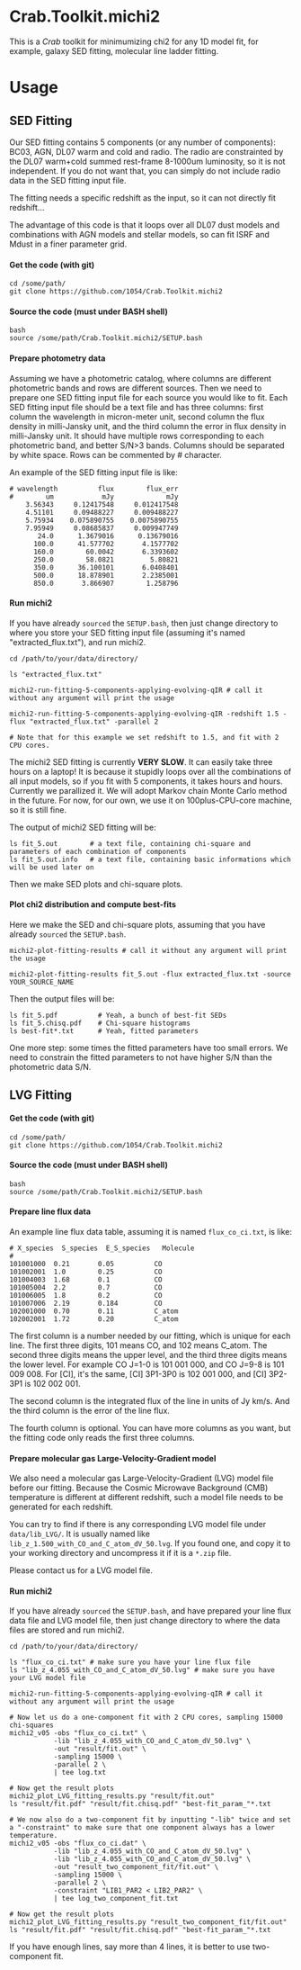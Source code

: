 # Crab.Toolkit.michi2
This is a _Crab_ toolkit for minimumizing chi2 for any 1D model fit, for example, galaxy SED fitting, molecular line ladder fitting. 

# Usage #

## SED Fitting ##

Our SED fitting contains 5 components (or any number of components): BC03, AGN, DL07 warm and cold and radio. The radio are constrainted by the DL07 warm+cold summed rest-frame 8-1000um luminosity, so it is not independent. If you do not want that, you can simply do not include radio data in the SED fitting input file. 

The fitting needs a specific redshift as the input, so it can not directly fit redshift... 

The advantage of this code is that it loops over all DL07 dust models and combinations with AGN models and stellar models, so can fit ISRF and Mdust in a finer parameter grid. 


#### Get the code (with git)
```
cd /some/path/
git clone https://github.com/1054/Crab.Toolkit.michi2
```

#### Source the code (must under BASH shell)
```
bash
source /some/path/Crab.Toolkit.michi2/SETUP.bash
```

#### Prepare photometry data
Assuming we have a photometric catalog, where columns are different photometric bands and rows are different sources. Then we need to prepare one SED fitting input file for each source you would like to fit. Each SED fitting input file should be a text file and has three columns: first column the wavelength in micron-meter unit, second column the flux density in milli-Jansky unit, and the third column the error in flux density in milli-Jansky unit. It should have multiple rows corresponding to each photometric band, and better S/N>3 bands. Columns should be separated by white space. Rows can be commented by # character. 

An example of the SED fitting input file is like: 
```
# wavelength          flux        flux_err
#        um            mJy             mJy
    3.56343     0.12417548     0.012417548
    4.51101     0.09488227     0.009488227
    5.75934    0.075890755    0.0075890755
    7.95949     0.08685837     0.009947749
       24.0      1.3679016      0.13679016
      100.0      41.577702       4.1577702
      160.0        60.0042       6.3393602
      250.0        58.0821         5.80821
      350.0      36.100101       6.0408401
      500.0      18.878901       2.2385001
      850.0       3.866907        1.258796
```

#### Run michi2 ####
If you have already `sourced` the `SETUP.bash`, then just change directory to where you store your SED fitting input file (assuming it's named "extracted_flux.txt"), and run michi2.

```
cd /path/to/your/data/directory/

ls "extracted_flux.txt"

michi2-run-fitting-5-components-applying-evolving-qIR # call it without any argument will print the usage

michi2-run-fitting-5-components-applying-evolving-qIR -redshift 1.5 -flux "extracted_flux.txt" -parallel 2

# Note that for this example we set redshift to 1.5, and fit with 2 CPU cores. 
```

The michi2 SED fitting is currently **VERY SLOW**. It can easily take three hours on a laptop! It is because it stupidly loops over all the combinations of all input models, so if you fit with 5 components, it takes hours and hours. Currently we parallized it. We will adopt Markov chain Monte Carlo method in the future. For now, for our own, we use it on 100plus-CPU-core machine, so it is still fine. 

The output of michi2 SED fitting will be: 
```
ls fit_5.out        # a text file, containing chi-square and parameters of each combination of components
ls fit_5.out.info   # a text file, containing basic informations which will be used later on
```

Then we make SED plots and chi-square plots. 

#### Plot chi2 distribution and compute best-fits ####
Here we make the SED and chi-square plots, assuming that you have already `sourced` the `SETUP.bash`. 
```
michi2-plot-fitting-results # call it without any argument will print the usage

michi2-plot-fitting-results fit_5.out -flux extracted_flux.txt -source YOUR_SOURCE_NAME
```

Then the output files will be:
```
ls fit_5.pdf          # Yeah, a bunch of best-fit SEDs
ls fit_5.chisq.pdf    # Chi-square histograms
ls best-fit*.txt      # Yeah, fitted parameters
```

One more step: some times the fitted parameters have too small errors. We need to constrain the fitted parameters to not have higher S/N than the photometric data S/N. 




## LVG Fitting ##

#### Get the code (with git)
```
cd /some/path/
git clone https://github.com/1054/Crab.Toolkit.michi2
```

#### Source the code (must under BASH shell)
```
bash
source /some/path/Crab.Toolkit.michi2/SETUP.bash
```

#### Prepare line flux data
An example line flux data table, assuming it is named `flux_co_ci.txt`, is like:
```
# X_species  S_species  E_S_species   Molecule
#                                             
101001000  0.21       0.05          CO      
101002001  1.0        0.25          CO      
101004003  1.68       0.1           CO      
101005004  2.2        0.7           CO      
101006005  1.8        0.2           CO      
101007006  2.19       0.184         CO      
102001000  0.70       0.11          C_atom  
102002001  1.72       0.20          C_atom  
```
The first column is a number needed by our fitting, which is unique for each line. The first three digits, 101 means CO, and 102 means C_atom. The second three digits means the upper level, and the third three digits means the lower level. For example CO J=1-0 is 101 001 000, and CO J=9-8 is 101 009 008. For [CI], it's the same, [CI] 3P1-3P0 is 102 001 000, and [CI] 3P2-3P1 is 102 002 001. 

The second column is the integrated flux of the line in units of Jy km/s. And the third column is the error of the line flux. 

The fourth column is optional. You can have more columns as you want, but the fitting code only reads the first three columns.  


#### Prepare molecular gas Large-Velocity-Gradient model ####
We also need a molecular gas Large-Velocity-Gradient (LVG) model file before our fitting. Because the Cosmic Microwave Background (CMB) temperature is different at different redshift, such a model file needs to be generated for each redshift. 

You can try to find if there is any corresponding LVG model file under 
`data/lib_LVG/`. It is usually named like `lib_z_1.500_with_CO_and_C_atom_dV_50.lvg`. If you found one, and copy it to your working directory and uncompress it if it is a `*.zip` file.  

Please contact us for a LVG model file.


#### Run michi2 ####
If you have already `sourced` the `SETUP.bash`, and have prepared your line flux data file and LVG model file, then just change directory to where the data files are stored and run michi2.

```
cd /path/to/your/data/directory/

ls "flux_co_ci.txt" # make sure you have your line flux file
ls "lib_z_4.055_with_CO_and_C_atom_dV_50.lvg" # make sure you have your LVG model file

michi2-run-fitting-5-components-applying-evolving-qIR # call it without any argument will print the usage

# Now let us do a one-component fit with 2 CPU cores, sampling 15000 chi-squares
michi2_v05 -obs "flux_co_ci.txt" \
           -lib "lib_z_4.055_with_CO_and_C_atom_dV_50.lvg" \
           -out "result/fit.out" \
           -sampling 15000 \
           -parallel 2 \
           | tee log.txt

# Now get the result plots
michi2_plot_LVG_fitting_results.py "result/fit.out"
ls "result/fit.pdf" "result/fit.chisq.pdf" "best-fit_param_"*.txt

# We now also do a two-component fit by inputting "-lib" twice and set a "-constraint" to make sure that one component always has a lower temperature.  
michi2_v05 -obs "flux_co_ci.dat" \
           -lib "lib_z_4.055_with_CO_and_C_atom_dV_50.lvg" \
           -lib "lib_z_4.055_with_CO_and_C_atom_dV_50.lvg" \
           -out "result_two_component_fit/fit.out" \
           -sampling 15000 \
           -parallel 2 \
           -constraint "LIB1_PAR2 < LIB2_PAR2" \
           | tee log_two_component_fit.txt

# Now get the result plots
michi2_plot_LVG_fitting_results.py "result_two_component_fit/fit.out"
ls "result/fit.pdf" "result/fit.chisq.pdf" "best-fit_param_"*.txt
```
If you have enough lines, say more than 4 lines, it is better to use two-component fit. 



